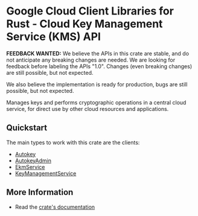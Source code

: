 # Google Cloud Client Libraries for Rust - Cloud Key Management Service (KMS) API

<!-- Code generated by sidekick. DO NOT EDIT. -->

**FEEDBACK WANTED:** We believe the APIs in this crate are stable, and
do not anticipate any breaking changes are needed. We are looking for
feedback before labeling the APIs "1.0". Changes (even breaking changes)
are still possible, but not expected.

We also believe the implementation is ready for production, bugs are
still possible, but not expected.

Manages keys and performs cryptographic operations in a central cloud
service, for direct use by other cloud resources and applications.

## Quickstart

The main types to work with this crate are the clients:

- [Autokey]
- [AutokeyAdmin]
- [EkmService]
- [KeyManagementService]

## More Information

- Read the [crate's documentation](https://docs.rs/google-cloud-kms-v1/latest/google-cloud-kms-v1)

[Autokey]: https://docs.rs/google-cloud-kms-v1/latest/google_cloud_kms_v1/client/struct.Autokey.html
[AutokeyAdmin]: https://docs.rs/google-cloud-kms-v1/latest/google_cloud_kms_v1/client/struct.AutokeyAdmin.html
[EkmService]: https://docs.rs/google-cloud-kms-v1/latest/google_cloud_kms_v1/client/struct.EkmService.html
[KeyManagementService]: https://docs.rs/google-cloud-kms-v1/latest/google_cloud_kms_v1/client/struct.KeyManagementService.html
